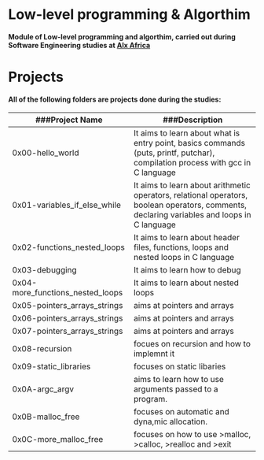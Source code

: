 # Low-level programming & Algorthim

#### Module of **Low-level programming** and **algorthim**, carried out during **Software Engineering studies** at [Alx Africa](https://www.alxafrica.com/)

# Projects
#### All of the following folders are projects done during the studies:


| ###Project Name | ###Description|
| --- | --- |
| 0x00-hello_world | It aims to learn about what is entry point, basics commands (puts, printf, putchar), compilation process with gcc in C language |
| 0x01-variables_if_else_while | It aims to learn about arithmetic operators, relational operators, boolean operators, comments, declaring variables and loops in C language |
| 0x02-functions_nested_loops | It aims to learn about header files, functions, loops and nested loops in C language |
| 0x03-debugging | It aims to learn how to debug |
| 0x04-more_functions_nested_loops | It aims to learn about nested loops |
| 0x05-pointers_arrays_strings | aims at pointers and arrays |
| 0x06-pointers_arrays_strings | aims at pointers and arrays |
| 0x07-pointers_arrays_strings | aims at pointers and arrays |
| 0x08-recursion | focues on recursion and how to implemnt it |
| 0x09-static_libraries | focuses on static libaries |
| 0x0A-argc_argv | aims to learn how to use arguments passed to a program. |
| 0x0B-malloc_free | focuses on automatic and dyna,mic allocation. |
| 0x0C-more_malloc_free | focuses on how to use >malloc, >calloc, >realloc and >exit |


